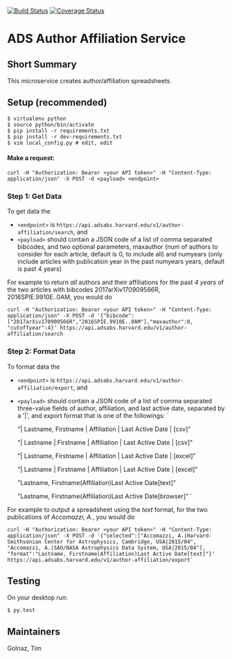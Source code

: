 [![Build Status](https://travis-ci.org/adsabs/author_affiliation_service.svg)](https://travis-ci.org/adsabs/author_affiliation_service)
[![Coverage Status](https://coveralls.io/repos/adsabs/author_affiliation_service/badge.svg)](https://coveralls.io/r/adsabs/author_affiliation_service)


# ADS Author Affiliation Service

## Short Summary

This microservice creates author/affiliation spreadsheets.


## Setup (recommended)

    $ virtualenv python
    $ source python/bin/activate
    $ pip install -r requirements.txt
    $ pip install -r dev-requirements.txt
    $ vim local_config.py # edit, edit

    
#### Make a request:

    curl -H "Authorization: Bearer <your API token>" -H "Content-Type: application/json" -X POST -d <payload> <endpoint>

### Step 1: Get Data

To get data the
* `<endpoint>` is `https://api.adsabs.harvard.edu/v1/author-affiliation/search`, and
* `<payload>` should contain a JSON code of a list of comma separated 
bibcodes, and two optional parameters, maxauthor (num of authors to consider 
for each article, default is 0, to include all) and numyears 
(only include articles with publication year in the past numyears years, default is past 4 years)


For example to return *all* authors and their affiliations for the past *4 years* of the two articles with bibcodes 2017arXiv170909566R, 2016SPIE.9910E..0AM, you would do   

    curl -H "Authorization: Bearer <your API token>" -H "Content-Type: application/json" -X POST -d '{"bibcode":["2017arXiv170909566R","2016SPIE.9910E..0AM"],"maxauthor":0, "cutoffyear":4}' https://api.adsabs.harvard.edu/v1/author-affiliation/search


### Step 2: Format Data

To format data the
* `<endpoint>` is `https://api.adsabs.harvard.edu/v1/author-affiliation/export`, and
* `<payload>` should contain a JSON code of a list of comma separated three-value fields 
of author, affiliation, and last active date, separated by a '|', and export format that 
is one of the followings:
`

    "| Lastname, Firstname | Affiliation | Last Active Date | [csv]"
    
    "| Lastname | Firstname | Affiliation | Last Active Date | [csv]"
    
    "| Lastname, Firstname | Affiliation | Last Active Date | [excel]"
    
    "| Lastname | Firstname | Affiliation | Last Active Date | [excel]"
    
    "Lastname, Firstname(Affiliation)Last Active Date[text]"
    
    "Lastname, Firstname(Affiliation)Last Active Date[browser]"
`

For example to output a spreadsheet using the *text* format, for the two publications of *Accomazzi, A.*, you would do

    curl -H "Authorization: Bearer <your API token>" -H "Content-Type: application/json" -X POST -d '{"selected":["Accomazzi, A.|Harvard-Smithsonian Center for Astrophysics, Cambridge, USA|2015/04", "Accomazzi, A.|SAO/NASA Astrophysics Data System, USA|2015/04"], "format":"Lastname, Firstname(Affiliation)Last Active Date[text]"}' https://api.adsabs.harvard.edu/v1/author-affiliation/export`


## Testing

On your desktop run:

    $ py.test
    

## Maintainers

Golnaz, Tim
